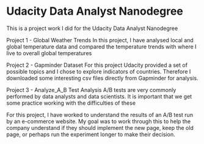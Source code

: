 # Udacity Data Analyst Nanodegree

This is a project work I did for the Udacity Data Analyst Nanodegree

Project 1 - Global Weather Trends
In this project, I have analysed local and global temperature data and compared the temperature trends with where I live to overall global temperatures

Project 2 - Gapminder Dataset
For this project Udacity provided a set of possible topics and I chose to explore indicators of countries. Therefore I downloaded some interesting csv files directly from Gapminder for analysis.

Project 3 - Analyze_A_B Test Analysis
A/B tests are very commonly performed by data analysts and data scientists. It is important that we get some practice working with the difficulties of these

For this project, I have worked to understand the results of an A/B test run by an e-commerce website. My goal was to work through this to help the company understand if they should implement the new page, keep the old page, or perhaps run the experiment longer to make their decision.


